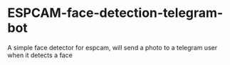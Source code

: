 # ESPCAM-face-detection-telegram-bot
A simple face detector for espcam, will send a photo to a telegram user when it detects a face
